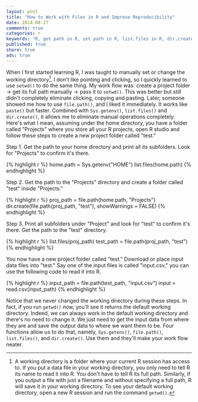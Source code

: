 ```yaml
---
layout: post
title: "How to Work with Files in R and Improve Reproducibility"
date: 2014-08-27
comments: true
categories: r
keywords: "R, get path in R, set path in R, list.files in R, dir.create, file.path, directory management"
published: true
share: true
ads: true
---
```


When I first started learning R, I was taught to manually set or change the working directory[^1]. I don't like pointing and clicking, so I quickly learned to use `setwd()` to do the same thing. My work flow was: create a project folder → get its full path manually → pass it to `setwd()`. This was better but still didn't completely eliminate clicking, copying and pasting. Later, someone showed me how to use `file.path()`, and I liked it immediately. It works like `paste()` but faster. Combined with `Sys.getenv()`, `list.files()` and `dir.create()`, it allows me to eliminate manual operations completely. Here's what I mean, assuming under the home directory, you have a folder called "Projects" where you store all your R projects, open R studio and follow these steps to create a new project folder called "test."

Step 1. Get the path to your home directory and print all its subfolders. Look for "Projects" to confirm it's there.

{% highlight r %}
home.path = Sys.getenv("HOME")
list.files(home.path)
{% endhighlight %}

Step 2. Get the path to the "Projects" directory and create a folder called "test" inside "Projects."

{% highlight r %}
proj_path = file.path(home.path, "Projects")
dir.create(file.path(proj_path, "test"), showWarnings = FALSE)
{% endhighlight %}

Step 3. Print all subfolders under "Project" and look for "test" to confirm it's there. Get the path to the "test" directory.

{% highlight r %}
list.files(proj_path)
test_path = file.path(proj_path, "test")
{% endhighlight %}

You now have a new project folder called "test." Download or place input data files into "test." Say one of the input files is called "input.csv," you can use the following code to read it into R.

{% highlight r %}
input_path = file.path(test_path, "input.csv")
input = read.csv(input_path)
{% endhighlight %}

Notice that we never changed the working directory during these steps. In fact, if you run `getwd()` now, you'll see it returns the default working directory. Indeed, we can always work in the default working directory and there's no need to change it. We just need to get the input data from where they are and save the output data to where we want them to be. Four functions allow us to do that, namely, `Sys.getenv()`, `file.path()`, `list.files()`, and `dir.create()`. Use them and they'll make your work flow neater. 

[^1]: A working directory is a folder where your current R session has access to. If you put a data file in your working directory, you only need to tell R its name to read it into R. You don't have to tell R its full path. Similarly, if you output a file with just a filename and without specifying a full path, R will save it in your working directory. To see your default working directory, open a new R session and run the command `getwd()`.
